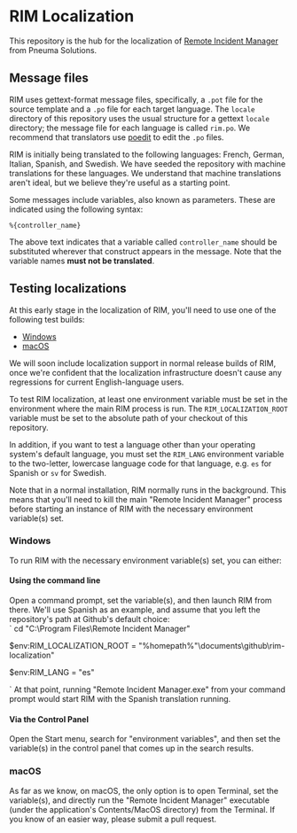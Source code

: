 # RIM Localization

This repository is the hub for the localization of [Remote Incident Manager](https://getrim.app/) from Pneuma Solutions.

## Message files

RIM uses gettext-format message files, specifically, a `.pot` file for the source template and a `.po` file for each target language. The `locale` directory of this repository uses the usual structure for a gettext `locale` directory; the message file for each language is called `rim.po`. We recommend that translators use [poedit](https://poedit.net/) to edit the `.po` files.

RIM is initially being translated to the following languages: French, German, Italian, Spanish, and Swedish. We have seeded the repository with machine translations for these languages. We understand that machine translations aren't ideal, but we believe they're useful as a starting point.

Some messages include variables, also known as parameters. These are indicated using the following syntax:

`%{controller_name}`

The above text indicates that a variable called `controller_name` should be substituted wherever that construct appears in the message. Note that the variable names **must not be translated**.

## Testing localizations

At this early stage in the localization of RIM, you'll need to use one of the following test builds:

* [Windows](https://download.pneumasolutions.com/rim/rim-l10n-test-setup.exe)
* [macOS](https://download.pneumasolutions.com/rim/rim-l10n-test.pkg)

We will soon include localization support in normal release builds of RIM, once we're confident that the localization infrastructure doesn't cause any regressions for current English-language users.

To test RIM localization, at least one environment variable must be set in the environment where the main RIM process is run. The `RIM_LOCALIZATION_ROOT` variable must be set to the absolute path of your checkout of this repository.

In addition, if you want to test a language other than your operating system's default language, you must set the `RIM_LANG` environment variable to the two-letter, lowercase language code for that language, e.g. `es` for Spanish or `sv` for Swedish.

Note that in a normal installation, RIM normally runs in the background. This means that you'll need to kill the main "Remote Incident Manager" process before starting an instance of RIM with the necessary environment variable(s) set.

### Windows

To run RIM with the necessary environment variable(s) set, you can either:
#### Using the command line
Open a command prompt, set the variable(s), and then launch RIM from there. We'll use Spanish as an example, and assume that you left the repository's path at Github's default choice:  
`
cd "C:\Program Files\Remote Incident Manager"

$env:RIM_LOCALIZATION_ROOT = "%homepath%"\documents\github\rim-localization"

$env:RIM_LANG = "es"

`
At that point, running "Remote Incident Manager.exe" from your command prompt would start RIM with the Spanish translation running.

#### Via the Control Panel

Open the Start menu, search for "environment variables", and then set the variable(s) in the control panel that comes up in the search results.

### macOS

As far as we know, on macOS, the only option is to open Terminal, set the variable(s), and directly run the "Remote Incident Manager" executable (under the application's Contents/MacOS directory) from the Terminal. If you know of an easier way, please submit a pull request.
